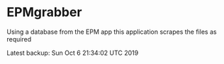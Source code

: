 # EPMgrabber
Using a database from the EPM app this application scrapes the files as required


Latest backup: Sun Oct 6 21:34:02 UTC 2019
